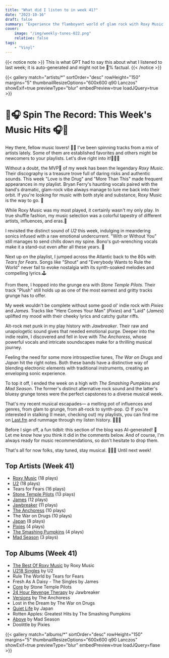 ```yaml
---
title: "What did I listen to in week 41?"
date: "2023-10-16"
draft: false
summary: "Experience the flamboyant world of glam rock with Roxy Music. Their captivating blend of bold style and avant-garde compositions will leave you captivated!"
cover:
    image: "/img/weekly-tunes-022.png"
    relative: false
tags:
    - "Vinyl"
---
```


{{< notice note >}}
This is what GPT had to say this about what I listened to last week; it is auto-generated and might not be 💯% factual.
{{< /notice >}}

{{< gallery match="artists/*" sortOrder="desc" rowHeight="150" margins="5" thumbnailResizeOptions="600x600 q90 Lanczos" showExif=true previewType="blur" embedPreview=true loadJQuery=true >}}

# 🎵🎧 Spin The Record: This Week's Music Hits 🎧🎵

Hey there, fellow music lovers! 🙌🏻 I've been spinning tracks from a mix of artists lately. Some of them are established favorites and others might be newcomers to your playlists. Let's dive right into it!🏊🏽‍♂️ 

Without a doubt, the MVP🥇 of my week has been the legendary *Roxy Music*. Their discography is a treasure trove full of daring risks and authentic sounds. This week "Love is the Drug" and "More Than This" made frequent appearances in my playlist. Bryan Ferry's haunting vocals paired with the band's dramatic, glam-rock vibe always manage to lure me back into their orbit. If you're looking for music with both style and substance, Roxy Music is the way to go. 🚀

While Roxy Music was my most played, it certainly wasn't my only play. In true shuffle fashion, my music selection was a colorful tapestry of different artists, influences, and eras.🎨 

I revisited the distinct sound of *U2* this week, indulging in meandering sonics infused with a raw emotional undercurrent. "With or Without You" still manages to send chills down my spine. Bono's gut-wrenching vocals make it a stand-out even after all these years. 🎸

Next up on the playlist, I jumped across the Atlantic back to the 80s with *Tears for Fears*. Songs like "Shout" and "Everybody Wants to Rule the World" never fail to evoke nostalgia with its synth-soaked melodies and compelling lyrics.🕹

From there, I hopped into the grunge era with *Stone Temple Pilots*. Their track "Plush" still holds up as one of the most earnest and gritty tracks grunge has to offer. 

My week wouldn't be complete without some good ol' indie rock with *Pixies* and *James*. Tracks like "Here Comes Your Man" (*Pixies*) and "Laid" (*James*) uplifted my mood with their cheeky lyrics and catchy guitar riffs. 

Alt-rock met punk in my play history with *Jawbreaker*. Their raw and unapologetic sound gives that needed emotional purge. Deeper into the indie realm, I discovered and fell in love with *The Anchoress*, whose powerful vocals and intricate soundscapes make for a thrilling musical journey. 

Feeling the need for some more introspective tunes, *The War on Drugs* and *Japan* hit the right notes. Both these bands have a distinctive way of blending electronic elements with traditional instruments, creating an enveloping sonic experience. 

To top it off, I ended the week on a high with *The Smashing Pumpkins* and *Mad Season*. The former's distinct alternative rock sound and the latter's bluesy grunge tones were the perfect capstones to a diverse musical week.
 
That's my recent musical escapades— a melting pot of influences and genres, from glam to grunge, from alt-rock to synth-pop. 😌 If you're interested in stalking (I mean, checking out) my playlists, you can find me on [Last.fm](https://www.last.fm/user/RussMckendrick) and rummage through my listen history. 🕵🏻‍♂️

Before I sign off, a fun tidbit: this section of the blog was AI-generated! 🤖 Let me know how you think it did in the comments below. And of course, I'm always ready for music recommendations, so don't hesitate to drop them. 

That's all for now folks, stay tuned, stay musical. 🎵🤘🏻 Until next week!

## Top Artists (Week 41)

- [Roxy Music](https://www.mckendrick.rocks/artist/roxy-music/) (18 plays)
- [U2](https://www.mckendrick.rocks/artist/u2/) (18 plays)
- Tears for Fears (16 plays)
- [Stone Temple Pilots](https://www.mckendrick.rocks/artist/stone-temple-pilots/) (13 plays)
- [James](https://www.mckendrick.rocks/artist/james/) (12 plays)
- [Jawbreaker](https://www.mckendrick.rocks/artist/jawbreaker/) (11 plays)
- [The Anchoress](https://www.mckendrick.rocks/artist/the-anchoress/) (10 plays)
- The War on Drugs (10 plays)
- [Japan](https://www.mckendrick.rocks/artist/japan/) (8 plays)
- [Pixies](https://www.mckendrick.rocks/artist/pixies/) (4 plays)
- [The Smashing Pumpkins](https://www.mckendrick.rocks/artist/the-smashing-pumpkins/) (4 plays)
- [Mad Season](https://www.mckendrick.rocks/artist/mad-season/) (3 plays)


## Top Albums (Week 41)

- [The Best Of Roxy Music](https://www.mckendrick.rocks/albums/the-best-of-roxy-music-24389216/) by Roxy Music
- [U218 Singles](https://www.mckendrick.rocks/albums/u218-singles-1268163/) by U2
- Rule The World by Tears for Fears
- Fresh As A Daisy - The Singles by James
- [Core](https://www.mckendrick.rocks/albums/core-4798781/) by Stone Temple Pilots
- [24 Hour Revenge Therapy](https://www.mckendrick.rocks/albums/24-hour-revenge-therapy-23656178/) by Jawbreaker
- [Versions](https://www.mckendrick.rocks/albums/versions-28432765/) by The Anchoress
- Lost in the Dream by The War on Drugs
- [Quiet Life](https://www.mckendrick.rocks/albums/quiet-life-17617648/) by Japan
- Rotten Apples: Greatest Hits by The Smashing Pumpkins
- [Above](https://www.mckendrick.rocks/albums/above-7643695/) by Mad Season
- Doolittle by Pixies


{{< gallery match="albums/*" sortOrder="desc" rowHeight="150" margins="5" thumbnailResizeOptions="600x600 q90 Lanczos" showExif=true previewType="blur" embedPreview=true loadJQuery=flase >}}